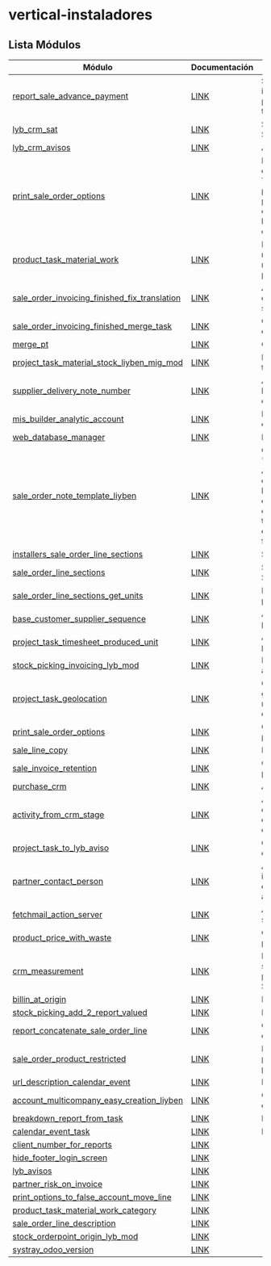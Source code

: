 # vertical-instaladores

Lista Módulos
----------------
Módulo | Documentación | Resumen
--- | --- | ---
[report_sale_advance_payment](https://github.com/Liyben/vertical-instaladores/tree/14.0/report_sale_advance_payment) | [LINK](https://docs.google.com/document/d/1ymlFoXtGy__7twHlq64PQTtBRjsGCoBCR9eMfVFgBhg/edit#heading=h.4g4965gp1x54) | Se añade a la impresiópn del informe de presupuestos los pagos anticipados si este los tuviera
[lyb_crm_sat](https://github.com/Liyben/vertical-instaladores/tree/14.0/lyb_crm_sat) | [LINK](https://docs.google.com/document/d/1mDomXY0Ei8NbOXKsWlNuZtusGvOhWdR9clBw6YEy7cc/edit#heading=h.y9viq1n89k08) | Se adapta el CRM para el flujo SAT
[lyb_crm_avisos](https://github.com/Liyben/vertical-instaladores/tree/14.0/lyb_crm_avisos) | [LINK](https://docs.google.com/document/d/1mDomXY0Ei8NbOXKsWlNuZtusGvOhWdR9clBw6YEy7cc/edit#heading=h.ptv1ejjidqg7) | Añade los avisos al CRM
[print_sale_order_options](https://github.com/Liyben/vertical-instaladores/tree/14.0/print_sale_order_options) | [LINK](https://docs.google.com/document/d/1mDomXY0Ei8NbOXKsWlNuZtusGvOhWdR9clBw6YEy7cc/edit#heading=h.wwyo7elfdneq) | Este módulo generaliza las opciones de impresión del módulo Trabajos y Materiales en producto, es decir añade la posibilidad de activar las distintas opciones de impresión de todas las líneas de presupuestos desde el presupuesto.
[product_task_material_work](https://github.com/Liyben/vertical-instaladores/tree/14.0/product_task_material_work) | [LINK](https://docs.google.com/document/d/1mDomXY0Ei8NbOXKsWlNuZtusGvOhWdR9clBw6YEy7cc/edit?usp=sharing) | Este módulo contiene los mecanismos necesarios para manejar un producto como una partida.
[sale_order_invoicing_finished_fix_translation](https://github.com/Liyben/vertical-instaladores/tree/14.0/sale_order_invoicing_finished_fix_translation) | [LINK](https://docs.google.com/document/d/1mDomXY0Ei8NbOXKsWlNuZtusGvOhWdR9clBw6YEy7cc/edit#heading=h.xhcyd86iraj7) | Arregla la traducción del módulo de la OCA sale_order_invoicing_finished_task
[sale_order_invoicing_finished_merge_task](https://github.com/Liyben/vertical-instaladores/tree/14.0/sale_order_invoicing_finished_merge_task) | [LINK](https://docs.google.com/document/d/1mDomXY0Ei8NbOXKsWlNuZtusGvOhWdR9clBw6YEy7cc/edit#heading=h.xhcyd86iraj7) | Control de factura para las tareas combinadas.
[merge_pt](https://github.com/Liyben/vertical-instaladores/tree/14.0/merge_pt) | [LINK](https://docs.google.com/document/d/1mDomXY0Ei8NbOXKsWlNuZtusGvOhWdR9clBw6YEy7cc/edit#heading=h.xhcyd86iraj7) | Combina varios PTs en unp solo
[project_task_material_stock_liyben_mig_mod](https://github.com/Liyben/vertical-instaladores/tree/14.0/project_task_material_stock_liyben_mig_mod) | [LINK](https://docs.google.com/document/d/1mDomXY0Ei8NbOXKsWlNuZtusGvOhWdR9clBw6YEy7cc/edit#heading=h.jozgk7e4veu9) | Movimientos de stock desde la tarea
[supplier_delivery_note_number](https://github.com/Liyben/vertical-instaladores/tree/14.0/supplier_delivery_note_number) | [LINK](https://docs.google.com/document/d/1mDomXY0Ei8NbOXKsWlNuZtusGvOhWdR9clBw6YEy7cc/edit#heading=h.euejyvo53xh8) | Añade el número de albarán de los proveedores en los albaranes de compra
[mis_builder_analytic_account](https://github.com/Liyben/vertical-instaladores/tree/14.0/mis_builder_analytic_account) | [LINK](https://docs.google.com/document/d/1mDomXY0Ei8NbOXKsWlNuZtusGvOhWdR9clBw6YEy7cc/edit#heading=h.juu9la9ijf3b) | MIS Builder con cuenta analitica en plantillas
[web_database_manager](https://github.com/Liyben/vertical-instaladores/tree/14.0/web_database_manager) | [LINK](https://docs.google.com/document/d/120ZyI86rHGqinmc9MclwE94cLpXdCQbzXc7UtskkcL4/edit#heading=h.j2g094hpbfz6) | Redireccion database manager
[sale_order_note_template_liyben](https://github.com/Liyben/vertical-instaladores/tree/14.0/sale_order_note_template_liyben) | [LINK](https://docs.google.com/document/d/1mDomXY0Ei8NbOXKsWlNuZtusGvOhWdR9clBw6YEy7cc/edit#heading=h.1dvpyx9gpk9m) | Cambia el tipo de campo 'narration' de Text a Html. Ademas si el presupuesto tiene condiciones seleccionadas no se las lleva a la factura. En caso de que el presupuesto no tenga condiciones seleccionadas y tenga datos introducitos en el campo nota, estos si iran a la factura.
[installers_sale_order_line_sections](https://github.com/Liyben/vertical-instaladores/tree/14.0/installers_sale_order_line_sections) | [LINK](https://docs.google.com/document/d/1mDomXY0Ei8NbOXKsWlNuZtusGvOhWdR9clBw6YEy7cc/edit#heading=h.3chvegwxqhom) | Secciones en linea de pedido
[sale_order_line_sections](https://github.com/Liyben/vertical-instaladores/tree/14.0/sale_order_line_sections) | [LINK]() | Secciones en linea de pedido. Solo LUMISOL.
[sale_order_line_sections_get_units](https://github.com/Liyben/vertical-instaladores/tree/14.0/sale_order_line_sections_get_units) | [LINK]() | Mejoras las secciones en linea de pedido. Solo LUMISOL.
[base_customer_supplier_sequence](https://github.com/Liyben/vertical-instaladores/tree/14.0/base_customer_supplier_sequence) | [LINK](https://docs.google.com/document/d/1mDomXY0Ei8NbOXKsWlNuZtusGvOhWdR9clBw6YEy7cc/edit#heading=h.5ga0qd3ysdo1) | Añade secuencia para clientes y proveedores.
[project_task_timesheet_produced_unit](https://github.com/Liyben/vertical-instaladores/tree/14.0/project_task_timesheet_produced_unit) | [LINK](https://docs.google.com/document/d/1mDomXY0Ei8NbOXKsWlNuZtusGvOhWdR9clBw6YEy7cc/edit#heading=h.nm4ywnjr8vsl) | Añade las unidades producidas al parte de horas en tareas.
[stock_picking_invoicing_lyb_mod](https://github.com/Liyben/vertical-instaladores/tree/14.0/stock_picking_invoicing_lyb_mod) | [LINK](https://docs.google.com/document/d/1mDomXY0Ei8NbOXKsWlNuZtusGvOhWdR9clBw6YEy7cc/edit#heading=h.41od6kuepzey) | Facturación desde albaranes adpatada al flujo de Liyben.
[project_task_geolocation](https://github.com/Liyben/vertical-instaladores/tree/14.0/project_task_geolocation) | [LINK](https://docs.google.com/document/d/1mDomXY0Ei8NbOXKsWlNuZtusGvOhWdR9clBw6YEy7cc/edit#heading=h.u98r8pojol5h) | Con este módulo la geolocalización del empleado es rastreada en el inicio/fin del parte de trabajo.
[print_sale_order_options](https://github.com/Liyben/vertical-instaladores/tree/14.0/print_sale_order_options) | [LINK](https://docs.google.com/document/d/1mDomXY0Ei8NbOXKsWlNuZtusGvOhWdR9clBw6YEy7cc/edit#heading=h.l78uf9nfmf5w) | Opciones de impresion en presupuestos
[sale_line_copy](https://github.com/Liyben/vertical-instaladores/tree/14.0/sale_line_copy) | [LINK](https://docs.google.com/document/d/1mDomXY0Ei8NbOXKsWlNuZtusGvOhWdR9clBw6YEy7cc/edit#heading=h.v9m2qmvhs6a1) | Duplica la linea de presupuesto
[sale_invoice_retention](https://github.com/Liyben/vertical-instaladores/tree/14.0/sale_invoice_retention) | [LINK](https://docs.google.com/document/d/1mDomXY0Ei8NbOXKsWlNuZtusGvOhWdR9clBw6YEy7cc/edit#heading=h.rud24vjmtscv) | Calculo de las retenciones en presupuestos y facturas
[purchase_crm](https://github.com/Liyben/vertical-instaladores/tree/14.0/purchase_crm) | [LINK](https://docs.google.com/document/d/1mDomXY0Ei8NbOXKsWlNuZtusGvOhWdR9clBw6YEy7cc/edit#heading=h.wknau6a3uprl) | Añade compras a la oportunidad
[activity_from_crm_stage](https://github.com/Liyben/vertical-instaladores/tree/14.0/activity_from_crm_stage) | [LINK](https://docs.google.com/document/d/1mDomXY0Ei8NbOXKsWlNuZtusGvOhWdR9clBw6YEy7cc/edit#heading=h.a1v4x92o4miv) | Asigna un tipo de actividad a la etapa. Cuando el aviso o la oportunidad pasa a dicha etapa creara la actividad asociada.
[project_task_to_lyb_aviso](https://github.com/Liyben/vertical-instaladores/tree/14.0/project_task_to_lyb_aviso) | [LINK](https://docs.google.com/document/d/1mDomXY0Ei8NbOXKsWlNuZtusGvOhWdR9clBw6YEy7cc/edit#heading=h.7bf2kvz8v1y) | Crear un CRM-SAT desde el Parte de Trabajo
[partner_contact_person](https://github.com/Liyben/vertical-instaladores/tree/14.0/partner_contact_person) | [LINK](https://docs.google.com/document/d/1mDomXY0Ei8NbOXKsWlNuZtusGvOhWdR9clBw6YEy7cc/edit#heading=h.xwp9ocekzfw) | Añade una persona de contacto indicando su móvil, en la ficha de cliente llevando dicha información al aviso
[fetchmail_action_server](https://github.com/Liyben/vertical-instaladores/tree/14.0/fetchmail_action_server) | [LINK](https://docs.google.com/document/d/1YhgRKbIYy94phmLHXv-L6vCcYxZp3i-F-teZg8lV4MM/edit#heading=h.yhsps32zx4g5) | Añade una acción de servidor en servidor de correo entrante
[product_price_with_waste](https://github.com/Liyben/vertical-instaladores/tree/14.0/product_price_with_waste) | [LINK](https://docs.google.com/document/d/1mDomXY0Ei8NbOXKsWlNuZtusGvOhWdR9clBw6YEy7cc/edit#heading=h.8421f3uby4bt) | Calcula el precio de coste del producto con el desperdicio
[crm_measurement](https://github.com/Liyben/vertical-instaladores/tree/14.0/crm_measurement) | [LINK](https://docs.google.com/document/d/1mDomXY0Ei8NbOXKsWlNuZtusGvOhWdR9clBw6YEy7cc/edit#heading=h.6czzhbhq5l9s) | Permite crear productos con sus secciones para generar un presupuesto con ellos desde un SAT
[billin_at_origin](https://github.com/Liyben/vertical-instaladores/tree/14.0/billin_at_origin) | [LINK](https://docs.google.com/document/d/1u6AOCsnwCyzN05BwCCND6HtGxbUyiN5s4SULGRrRvlM/edit#heading=h.7vliypqdk254) | Facturación a origen
[stock_picking_add_2_report_valued](https://github.com/Liyben/vertical-instaladores/tree/14.0/stock_picking_add_2_report_valued) | [LINK](https://docs.google.com/document/d/1mDomXY0Ei8NbOXKsWlNuZtusGvOhWdR9clBw6YEy7cc/edit#heading=h.1se08do1iv8z) | Informe de albaran valorado
[report_concatenate_sale_order_line](https://github.com/Liyben/vertical-instaladores/tree/14.0/report_concatenate_sale_order_line) | [LINK](https://docs.google.com/document/d/1mDomXY0Ei8NbOXKsWlNuZtusGvOhWdR9clBw6YEy7cc/edit#heading=h.bb9v6igir4ap) | Concatena la descripción del compuesto con sus materiales
[sale_order_product_restricted](https://github.com/Liyben/vertical-instaladores/tree/14.0/sale_order_product_restricted) | [LINK](https://docs.google.com/document/d/1mDomXY0Ei8NbOXKsWlNuZtusGvOhWdR9clBw6YEy7cc/edit#heading=h.8ss5h2t7bimv) | Restringe la confirmación del pedido en función de los productos de la linea de pedido
[url_description_calendar_event](https://github.com/Liyben/vertical-instaladores/tree/14.0/url_description_calendar_event) | [LINK](https://docs.google.com/document/d/1mDomXY0Ei8NbOXKsWlNuZtusGvOhWdR9clBw6YEy7cc/edit#heading=h.4qpn88qqgl6n) | Facturación a origen
[account_multicompany_easy_creation_liyben](https://github.com/Liyben/vertical-instaladores/tree/14.0/account_multicompany_easy_creation_liyben) | [LINK]() | Creación rápida de empresa desde Contabilidad
[breakdown_report_from_task](https://github.com/Liyben/vertical-instaladores/tree/14.0/breakdown_report_from_task) | [LINK]() | Impresión del parte de avería
[calendar_event_task](https://github.com/Liyben/vertical-instaladores/tree/14.0/calendar_event_task) | [LINK]() | Impresión del parte de avería
[client_number_for_reports](https://github.com/Liyben/vertical-instaladores/tree/14.0/client_number_for_reports) | [LINK]() | 
[hide_footer_login_screen](https://github.com/Liyben/vertical-instaladores/tree/14.0/hide_footer_login_screen) | [LINK]() | 
[lyb_avisos](https://github.com/Liyben/vertical-instaladores/tree/14.0/lyb_avisos) | [LINK]() | 
[partner_risk_on_invoice](https://github.com/Liyben/vertical-instaladores/tree/14.0/partner_risk_on_invoice) | [LINK]() | 
[print_options_to_false_account_move_line](https://github.com/Liyben/vertical-instaladores/tree/14.0/print_options_to_false_account_move_line) | [LINK]() | 
[product_task_material_work_category](https://github.com/Liyben/vertical-instaladores/tree/14.0/product_task_material_work_category) | [LINK]() | 
[sale_order_line_description](https://github.com/Liyben/vertical-instaladores/tree/14.0/sale_order_line_description) | [LINK]() | 
[stock_orderpoint_origin_lyb_mod](https://github.com/Liyben/vertical-instaladores/tree/14.0/stock_orderpoint_origin_lyb_mod) | [LINK]() | 
[systray_odoo_version](https://github.com/Liyben/vertical-instaladores/tree/14.0/systray_odoo_version) | [LINK]() | 




